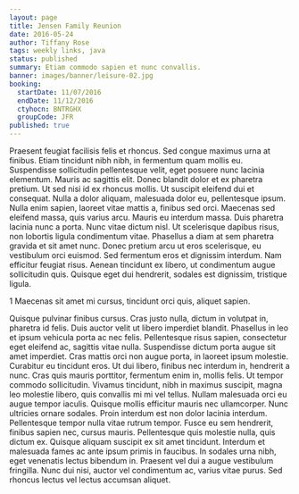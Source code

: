 ```yaml
---
layout: page
title: Jensen Family Reunion
date: 2016-05-24
author: Tiffany Rose
tags: weekly links, java
status: published
summary: Etiam commodo sapien et nunc convallis.
banner: images/banner/leisure-02.jpg
booking:
  startDate: 11/07/2016
  endDate: 11/12/2016
  ctyhocn: BNTRGHX
  groupCode: JFR
published: true
---
```

Praesent feugiat facilisis felis et rhoncus. Sed congue maximus urna at finibus. Etiam tincidunt nibh nibh, in fermentum quam mollis eu. Suspendisse sollicitudin pellentesque velit, eget posuere nunc lacinia elementum. Mauris ac sagittis elit. Donec blandit dolor et ex pharetra pretium. Ut sed nisi id ex rhoncus mollis. Ut suscipit eleifend dui et consequat. Nulla a dolor aliquam, malesuada dolor eu, pellentesque ipsum. Nulla enim sapien, laoreet vitae mattis a, finibus sed orci. Maecenas sed eleifend massa, quis varius arcu.
Mauris eu interdum massa. Duis pharetra lacinia nunc a porta. Nunc vitae dictum nisl. Ut scelerisque dapibus risus, non lobortis ligula condimentum vitae. Phasellus a diam at sem pharetra gravida et sit amet nunc. Donec pretium arcu ut eros scelerisque, eu vestibulum orci euismod. Sed fermentum eros et dignissim interdum. Nam efficitur feugiat risus. Aenean tincidunt ex libero, ut condimentum augue sollicitudin quis. Quisque eget dui hendrerit, sodales est dignissim, tristique ligula.

1 Maecenas sit amet mi cursus, tincidunt orci quis, aliquet sapien.

Quisque pulvinar finibus cursus. Cras justo nulla, dictum in volutpat in, pharetra id felis. Duis auctor velit ut libero imperdiet blandit. Phasellus in leo et ipsum vehicula porta ac nec felis. Pellentesque risus sapien, consectetur eget eleifend ac, sagittis vitae nulla. Suspendisse dictum porta augue sit amet imperdiet. Cras mattis orci non augue porta, in laoreet ipsum molestie. Curabitur eu tincidunt eros. Ut dui libero, finibus nec interdum in, hendrerit a nunc. Cras quis mauris porttitor, fermentum enim in, mollis felis. Ut tempor commodo sollicitudin. Vivamus tincidunt, nibh in maximus suscipit, magna leo molestie libero, quis convallis mi mi vel tellus. Nullam malesuada orci eu augue tempor iaculis. Quisque mollis efficitur mauris nec ullamcorper. Nunc ultricies ornare sodales.
Proin interdum est non dolor lacinia interdum. Pellentesque tempor nulla vitae rutrum tempor. Fusce eu sem hendrerit, finibus sapien nec, cursus mauris. Pellentesque quis molestie nulla, quis dictum ex. Quisque aliquam suscipit ex sit amet tincidunt. Interdum et malesuada fames ac ante ipsum primis in faucibus. In sodales urna nibh, eget venenatis lectus bibendum in. Praesent vel dui a augue vestibulum fringilla. Nunc dui nisi, auctor vel condimentum ac, varius vitae purus. Sed rhoncus lectus vel lectus accumsan aliquet.
